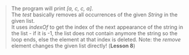 > The program will print _[a, c, c, a]_.  
> The _test_ basically removes all occurrences of the given _String_ in the given list.  
> It uses _indexOf_ to get the index of the next appearance of the string in the list - if it is -1, the list does not contain anymore the string so the loop ends, else the element at that index is deleted.
> Note: the _remove_ element changes the given list directly!
> (**Lesson 8**)